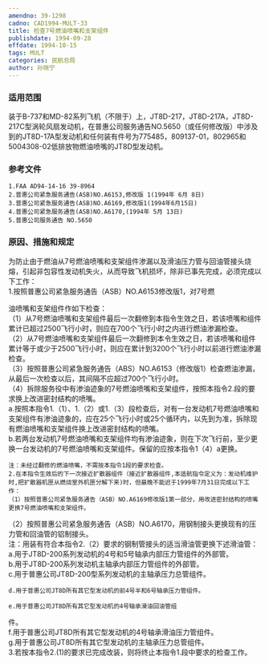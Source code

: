 ```yaml
---
amendno: 39-1298  
cadno: CAD1994-MULT-33  
title: 检查7号燃油喷嘴和支架组件  
publishdate: 1994-09-28  
effdate: 1994-10-15  
tags: MULT  
categories: 民航总局  
author: 孙晓宁  
---
```

  
### 适用范围  
装于B-737和MD-82系列飞机（不限于）上，JT8D-217，JT8D-217A，JT8D-217C型涡轮风扇发动机，在普惠公司服务通告NO.5650（或任何修改版）中涉及到的JT8D-17A型发动机和任何装有件号为775485，809137-01，802965和5004308-02低排放物燃油喷嘴的JT8D型发动机。  
  
<!--more-->  
### 参考文件  
    1.FAA AD94-14-16 39-8964  
    2.普惠公司紧急服务通告(ASB)NO.A6153,修改版 1(1994年 6月 8日)  
    3.普惠公司紧急服务通告(ASB)NO.A6169,修改版1(1994年6月15日)  
    4.普惠公司紧急服务通告(ASB)NO.A6170,(1994年 5月 13日)  
    5.普惠公司服务通告 NO.5650  
  
  
### 原因、措施和规定  
为防止由于燃油从7号燃油喷嘴和支架组件渗漏以及滑油压力管与回油管接头烧熔，引起非包容性发动机失火，从而导致飞机损坏，除非已事先完成，必须完成以下工作：  
    1.按照普惠公司紧急服务通告（ASB）NO.A6153修改版1，对7号燃  
      
油喷嘴和支架组件作如下检查：  
    （1）从7号燃油喷嘴和支架组件最后一次翻修到本指令生效之日，若该喷嘴和组件累计已超过2500飞行小时，则应在700个飞行小时之内进行燃油渗漏检查。  
    （2）从7号燃油喷嘴和支架组件最后一次翻修到本令生效之日，若该喷嘴和组件累计等于或少于2500飞行小时，则应在累计到3200个飞行小时以前进行燃油渗漏检查。  
    （3）按照普惠公司紧急服务通告（ABS）NO.A6153（修改版1）检查燃油渗漏，从最后一次检查以后，其间隔不应超过700个飞行小时。  
    （4）拆除服务役中有渗油迹象的7号燃油喷嘴和支架组件，按照本指令2.段的要求换上改进密封结构的喷嘴。  
    a.按照本指令1.（1）、1.（2）或1.（3）段检查后，对有一台发动机7号燃油喷嘴和支架组件有渗油迹象的，应在25个飞行小时或25个循环内，以先到为准，拆除现有燃油喷嘴和支架组件换上改进密封结构的喷嘴。  
    b.若两台发动机7号燃油喷嘴和支架组件均有渗油迹象，则在下次飞行前，至少更换一台发动机的7号燃油喷嘴和支架组件。保留的应按本指令1（4）a更换。  
  
    注：未经过翻修的燃油喷嘴，不需按本指令1段的要求检查。  
    2.在本指令生效后的下一次接近扩散器组件（接近扩散器组件,本适航指令定义为：发动机维护时,把扩散器机匣从燃烧室外机匣分解下来)时，但最晚不能迟于1999年7月31日完成以下工作：  
    （1）按照普惠公司紧急服务通告（ASB）NO.A6169修改版1第一部分，用改进密封结构的喷嘴更换7号燃油喷嘴和支架组件。  
（2）按照普惠公司紧急服务通告（ASB）NO.A6170，用钢制接头更换现有的压力管和回油管的铝制接头。  
    注：用装有符合本指令2.（2）要求的钢制管接头的适当滑油管更换下述滑油管：  
    a.用于JT8D-200系列发动机的4号和5号轴承内部压力管组件的外部管。  
    b.用于JT8D-200系列发动机主轴承内部压力管组件的外部管。  
    c.用于普惠公司JT8D-200型系列发动机的主轴承压力总管组件。  
  
    d.用于普惠公司JT8D所有其它型发动机的前4号半和6号轴承压力管组件。  
  
    e.用于普惠公司JT8D所有其它型发动机的4号轴承滑油回油管组  
      
件。  
    f.用于普惠公司JT8D所有其它型发动机的4号轴承滑油压力管组件。  
    g.用于普惠公司JT8D所有其它型发动机的主轴承压力总管组件。  
    3.若按本指令2.(1)的要求已完成改装，则将终止本指令1.段中要求的检查工作。  
